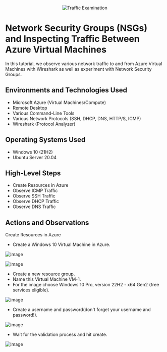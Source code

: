 <p align="center">
<img src="https://i.imgur.com/Ua7udoS.png" alt="Traffic Examination"/>
</p>

<h1>Network Security Groups (NSGs) and Inspecting Traffic Between Azure Virtual Machines</h1>
In this tutorial, we observe various network traffic to and from Azure Virtual Machines with Wireshark as well as experiment with Network Security Groups. <br />




<h2>Environments and Technologies Used</h2>

- Microsoft Azure (Virtual Machines/Compute)
- Remote Desktop
- Various Command-Line Tools
- Various Network Protocols (SSH, DHCP, DNS, HTTP/S, ICMP)
- Wireshark (Protocol Analyzer)

<h2>Operating Systems Used </h2>

- Windows 10 (21H2)
- Ubuntu Server 20.04

<h2>High-Level Steps</h2>

- Create Resources in Azure
- Observe ICMP Traffic
- Observe SSH Traffic
- Observe DHCP Traffic
- Observe DNS Traffic

<h2>Actions and Observations</h2>

Create Resources in Azure


- Create a Windows 10 Virtual Machine in Azure.


![image](https://github.com/zahranyousuff/Network-Protocols-/assets/159392784/2c346295-a218-46c8-84b2-4f7895f35ae2)


![image](https://github.com/zahranyousuff/Network-Protocols-/assets/159392784/ff3e7501-29d9-407c-99b5-5c86a7460b27)


- Create a new resource group.
- Name this Virtual Machine VM-1.
- For the image choose Windows 10 Pro, version 22H2 - x64 Gen2 (free services eligible).


![image](https://github.com/zahranyousuff/Network-Protocols-/assets/159392784/3c6d1af6-c28e-4729-8ffa-9d55e2c5cb3a)


- Create a username and password(don't forget your username and password!).


![image](https://github.com/zahranyousuff/Network-Protocols-/assets/159392784/7bd25a1b-81c5-4b39-99e2-b2550f71b774)


- Wait for the validation process and hit create.


![image](https://github.com/zahranyousuff/Network-Protocols-/assets/159392784/5b50a0ad-f173-4ed6-a57e-96e931617280)
